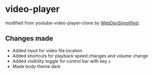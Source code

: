 # video-player
modified from youtube-video-player-clone by [WebDevSimplified](https://youtu.be/ZeNyjnneq_w?si=huvIbB8wHKb7yGlZ). 

## Changes made
- Added input for video file location
- Added shortcuts for playback speed changes and volume change
- Added visibility toggle for control bar with key `x`
- Made body theme dark
